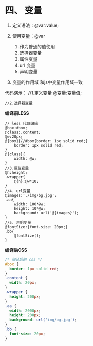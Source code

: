 # 四、 变量
1. 定义语法：@var:value;
2. 使用变量：@var
    1. 作为普通的值使用
    2. 选择器变量
    3. 属性变量
    4. url 变量
    5. 声明变量

3. 变量的作用域
    和js中变量作用域一致

代码演示：
    //1.定义变量  @变量:变量值;

    //2.选择器变量 



**编译前LESS**

```less
// less 代码编辑
@box:#box;
@class:.content;
@w:20px;
@{box}{//#box{border: 1px solid red;}
    border: 1px solid red;
}
@{class}{
    width: @w;
}
//3.属性变量
@h:height;
.wrapper{
    @{h}:@w*10;
}
//4. url变量
@images:'./img/bg.jpg';
.aa{
    width: 100*@w;
    height: 10*@w;
    background: url('@{images}');
}
//5. 声明变量
@fontSize:{font-size: 20px;}
.bb{
    @fontSize();
}
```

**编译后CSS**

```css
/* 编译后的 css */
#box {
  border: 1px solid red;
}
.content {
  width: 20px;
}
.wrapper {
  height: 200px;
}
.aa {
  width: 2000px;
  height: 200px;
  background: url('img/bg.jpg');
}
.bb {
  font-size: 20px;
}
```